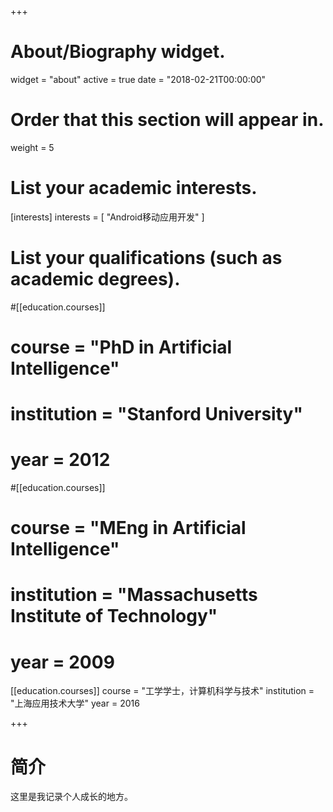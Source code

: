 +++
# About/Biography widget.
widget = "about"
active = true
date = "2018-02-21T00:00:00"

# Order that this section will appear in.
weight = 5

# List your academic interests.
[interests]
  interests = [
    "Android移动应用开发"
  ]

# List your qualifications (such as academic degrees).
#[[education.courses]]
#  course = "PhD in Artificial Intelligence"
#  institution = "Stanford University"
#  year = 2012

#[[education.courses]]
#  course = "MEng in Artificial Intelligence"
#  institution = "Massachusetts Institute of Technology"
#  year = 2009

[[education.courses]]
  course = "工学学士，计算机科学与技术"
  institution = "上海应用技术大学"
  year = 2016
 
+++

# 简介
这里是我记录个人成长的地方。
